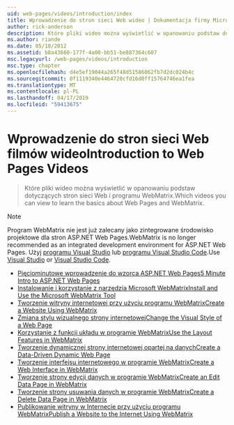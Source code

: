 ```yaml
---
uid: web-pages/videos/introduction/index
title: Wprowadzenie do stron sieci Web wideo | Dokumentacja firmy Microsoft
author: rick-anderson
description: Które pliki wideo można wyświetlić w opanowaniu podstaw dotyczących stron sieci Web i programu WebMatrix.
ms.author: riande
ms.date: 05/18/2012
ms.assetid: b8a43660-177f-4a00-bb51-be887364c607
msc.legacyurl: /web-pages/videos/introduction
msc.type: chapter
ms.openlocfilehash: d4e5ef19044a265f48d51586062fb7d2dc024b4c
ms.sourcegitcommit: 0f1119340e4464720cfd16d0ff15764746ea1fea
ms.translationtype: MT
ms.contentlocale: pl-PL
ms.lasthandoff: 04/17/2019
ms.locfileid: "59413675"
---
```

# <a name="introduction-to-web-pages-videos"></a><span data-ttu-id="9a006-103">Wprowadzenie do stron sieci Web filmów wideo</span><span class="sxs-lookup"><span data-stu-id="9a006-103">Introduction to Web Pages Videos</span></span>

> <span data-ttu-id="9a006-104">Które pliki wideo można wyświetlić w opanowaniu podstaw dotyczących stron sieci Web i programu WebMatrix.</span><span class="sxs-lookup"><span data-stu-id="9a006-104">Which videos you can view to learn the basics about Web Pages and WebMatrix.</span></span>

> [!NOTE] 
> <span data-ttu-id="9a006-105">Program WebMatrix nie jest już zalecany jako zintegrowane środowisko projektowe dla stron ASP.NET Web Pages.</span><span class="sxs-lookup"><span data-stu-id="9a006-105">WebMatrix is no longer recommended as an integrated development environment for ASP.NET Web Pages.</span></span> <span data-ttu-id="9a006-106">Użyj [programu Visual Studio](xref:aspnet/web-pages/overview/getting-started/program-asp-net-web-pages-in-visual-studio) lub [programu Visual Studio Code](https://code.visualstudio.com/).</span><span class="sxs-lookup"><span data-stu-id="9a006-106">Use [Visual Studio](xref:aspnet/web-pages/overview/getting-started/program-asp-net-web-pages-in-visual-studio) or [Visual Studio Code](https://code.visualstudio.com/).</span></span>


- [<span data-ttu-id="9a006-107">Pięciominutowe wprowadzenie do wzorca ASP.NET Web Pages</span><span class="sxs-lookup"><span data-stu-id="9a006-107">5 Minute Intro to ASP.NET Web Pages</span></span>](5-minute-introduction-to-aspnet-web-pages.md)
- [<span data-ttu-id="9a006-108">Instalowanie i korzystanie z narzędzia Microsoft WebMatrix</span><span class="sxs-lookup"><span data-stu-id="9a006-108">Install and Use the Microsoft WebMatrix Tool</span></span>](install-and-use-the-microsoft-webmatrix-tool.md)
- [<span data-ttu-id="9a006-109">Tworzenie witryny internetowej przy użyciu programu WebMatrix</span><span class="sxs-lookup"><span data-stu-id="9a006-109">Create a Website Using WebMatrix</span></span>](create-a-website-using-webmatrix.md)
- [<span data-ttu-id="9a006-110">Zmiana stylu wizualnego strony internetowej</span><span class="sxs-lookup"><span data-stu-id="9a006-110">Change the Visual Style of a Web Page</span></span>](change-the-visual-style-of-a-web-page.md)
- [<span data-ttu-id="9a006-111">Korzystanie z funkcji układu w programie WebMatrix</span><span class="sxs-lookup"><span data-stu-id="9a006-111">Use the Layout Features in WebMatrix</span></span>](use-the-layout-features-in-webmatrix.md)
- [<span data-ttu-id="9a006-112">Tworzenie dynamicznej strony internetowej opartej na danych</span><span class="sxs-lookup"><span data-stu-id="9a006-112">Create a Data-Driven Dynamic Web Page</span></span>](create-a-data-driven-dynamic-web-page.md)
- [<span data-ttu-id="9a006-113">Tworzenie interfejsu internetowego w programie WebMatrix</span><span class="sxs-lookup"><span data-stu-id="9a006-113">Create a Web Interface in WebMatrix</span></span>](create-a-web-interface-in-webmatrix.md)
- [<span data-ttu-id="9a006-114">Tworzenie strony edycji danych w programie WebMatrix</span><span class="sxs-lookup"><span data-stu-id="9a006-114">Create an Edit Data Page in WebMatrix</span></span>](create-an-edit-data-page-in-webmatrix.md)
- [<span data-ttu-id="9a006-115">Tworzenie strony usuwania danych w programie WebMatrix</span><span class="sxs-lookup"><span data-stu-id="9a006-115">Create a Delete Data Page in WebMatrix</span></span>](create-a-delete-data-page-in-webmatrix.md)
- [<span data-ttu-id="9a006-116">Publikowanie witryny w Internecie przy użyciu programu WebMatrix</span><span class="sxs-lookup"><span data-stu-id="9a006-116">Publish a Website to the Internet Using WebMatrix</span></span>](publish-a-website-to-the-internet-using-webmatrix.md)
